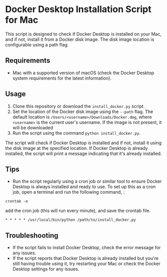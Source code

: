 # Docker Desktop Installation Script for Mac

This script is designed to check if Docker Desktop is installed on your Mac, and if not, install it from a Docker disk image. The disk image location is configurable using a path flag.

## Requirements

- Mac with a supported version of macOS (check the Docker Desktop system requirements for the latest information).

## Usage

1. Clone this repository or download the `install_docker.py` script.
2. Set the location of the Docker disk image using the `--path` flag. The default location is `/Users/<username>/Downloads/Docker.dmg`, where `<username>` is the current user's username. If the image is not present, it will be downloaded
3. Run the script using the command `python install_docker.py`.

The script will check if Docker Desktop is installed and if not, install it using the disk image at the specified location. If Docker Desktop is already installed, the script will print a message indicating that it's already installed.

## Tips

- Run the script regularly using a cron job or similar tool to ensure Docker Desktop is always installed and ready to use.
To set up this as a cron job, open a terminal and run the following command, :
```
crontab -e
```
add the cron job (this will run every minute), and save the crontab file.
```
* * * * * /usr/local/bin/python /path/to/install_docker.py
```

## Troubleshooting

- If the script fails to install Docker Desktop, check the error message for any issues.
- If the script reports that Docker Desktop is already installed but you're still having trouble using it, try restarting your Mac or check the Docker Desktop settings for any issues.
